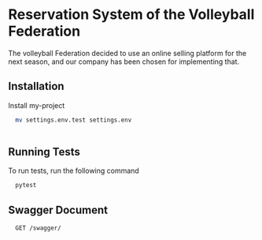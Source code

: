 # Reservation System of the Volleyball Federation

The volleyball Federation decided to use an online selling platform for the next season, and our company has been chosen for implementing that.




## Installation

Install my-project


```bash
  mv settings.env.test settings.env
  
```


## Running Tests

To run tests, run the following command

```bash
  pytest
```
## Swagger Document

```http
  GET /swagger/
```